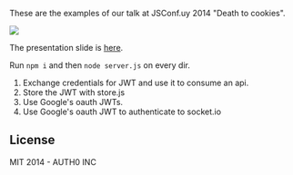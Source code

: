 These are the examples of our talk at JSConf.uy 2014 "Death to cookies".

![](https://pbs.twimg.com/media/BiymJenIEAAUlet.jpg)

The presentation slide is [here](https://speakerdeck.com/jfromaniello/death-to-cookies-jsconf-dot-uy#).

Run `npm i` and then `node server.js` on every dir.

1.  Exchange credentials for JWT and use it to consume an api.
2.  Store the JWT with store.js
3.  Use Google's oauth JWTs.
4.  Use Google's oauth JWT to authenticate to socket.io


## License

MIT 2014 - AUTH0 INC